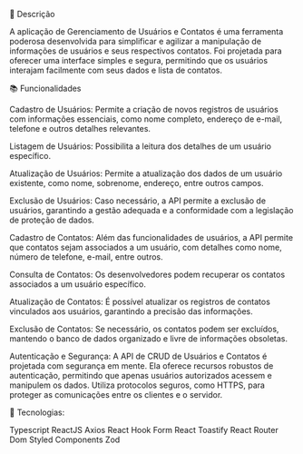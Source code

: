 📝 Descrição

A aplicação de Gerenciamento de Usuários e Contatos é uma ferramenta poderosa desenvolvida para simplificar e agilizar a manipulação de informações de usuários e seus respectivos contatos. Foi projetada para oferecer uma interface simples e segura, permitindo que os usuários interajam facilmente com seus dados e lista de contatos.

📚 Funcionalidades

Cadastro de Usuários: Permite a criação de novos registros de usuários com informações essenciais, como nome completo, endereço de e-mail, telefone e outros detalhes relevantes.

Listagem de Usuários: Possibilita a leitura dos detalhes de um usuário específico.

Atualização de Usuários: Permite a atualização dos dados de um usuário existente, como nome, sobrenome, endereço, entre outros campos.

Exclusão de Usuários: Caso necessário, a API permite a exclusão de usuários, garantindo a gestão adequada e a conformidade com a legislação de proteção de dados.

Cadastro de Contatos: Além das funcionalidades de usuários, a API permite que contatos sejam associados a um usuário, com detalhes como nome, número de telefone, e-mail, entre outros.

Consulta de Contatos: Os desenvolvedores podem recuperar os contatos associados a um usuário específico.

Atualização de Contatos: É possível atualizar os registros de contatos vinculados aos usuários, garantindo a precisão das informações.

Exclusão de Contatos: Se necessário, os contatos podem ser excluídos, mantendo o banco de dados organizado e livre de informações obsoletas.

Autenticação e Segurança: A API de CRUD de Usuários e Contatos é projetada com segurança em mente. Ela oferece recursos robustos de autenticação, permitindo que apenas usuários autorizados acessem e manipulem os dados. Utiliza protocolos seguros, como HTTPS, para proteger as comunicações entre os clientes e o servidor.

🔧 Tecnologias:

Typescript
ReactJS
Axios
React Hook Form
React Toastify
React Router Dom
Styled Components
Zod

